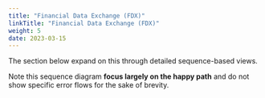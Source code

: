 ```yaml
---
title: "Financial Data Exchange (FDX)"
linkTitle: "Financial Data Exchange (FDX)"
weight: 5
date: 2023-03-15
---
```


The section below expand on this through detailed sequence-based views. 

Note this sequence diagram **focus largely on the happy path** and do not show specific error flows for the sake of brevity.
